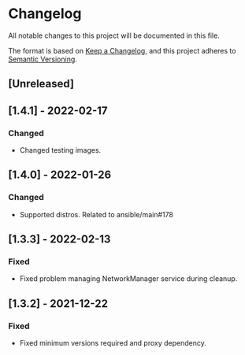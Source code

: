 # Changelog
All notable changes to this project will be documented in this file.

The format is based on [Keep a Changelog](https://keepachangelog.com/en/1.0.0/),
and this project adheres to [Semantic Versioning](https://semver.org/spec/v2.0.0.html).

## [Unreleased]

## [1.4.1] - 2022-02-17

### Changed
- Changed testing images.

## [1.4.0] - 2022-01-26
### Changed
- Supported distros. Related to ansible/main#178

## [1.3.3] - 2022-02-13
### Fixed
- Fixed problem managing NetworkManager service during cleanup.

## [1.3.2] - 2021-12-22
### Fixed
- Fixed minimum versions required and proxy dependency.
